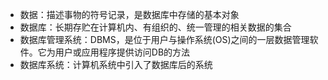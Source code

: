 - 数据：描述事物的符号记录，是数据库中存储的基本对象
- 数据库：长期存贮在计算机内、有组织的、统一管理的相关数据的集合
- 数据库管理系统：DBMS，是位于用户与操作系统(OS)之间的一层数据管理软件。它为用户或应用程序提供访问DB的方法
- 数据库系统：计算机系统中引入了数据库后的系统